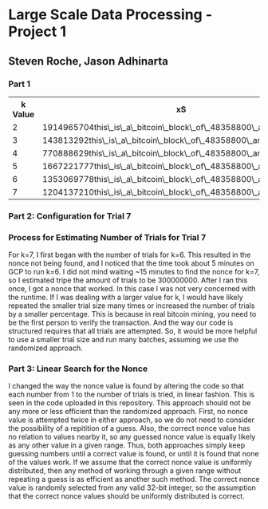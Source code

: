 <h1>Large Scale Data Processing - Project 1</h1>
<h2>Steven Roche, Jason Adhinarta</h2>

<h3>Part 1</h3>
<table>
  <tr>
    <th>k Value</th>
    <th>xS</th>
    <th>Hash Value</th>
    <th>Time Elapsed</th>
    <th>Number Trials</th>
  </tr>
  <tr>
    <td>2</td>
    <td>1914965704this\_is\_a\_bitcoin\_block\_of\_48358800\_and\_56297171</td>
    <td>00ade52d041c9209bfcb8a4b3e0659cf895c54994390e9ea62e2eb67742e396f</td>
    <td>1s</td>
    <td>10000</td>
  </tr>
  <tr>
    <td>3</td>
    <td>143813292this\_is\_a\_bitcoin\_block\_of\_48358800\_and\_56297171</td>
    <td>000f27f9e6fa56aeacac0def0b0f338407fb81b0cd850c3367e063071bdbd539</td>
    <td>1s</td>
    <td>20000</td>
  </tr>
  <tr>
    <td>4</td>
    <td>770888629this\_is\_a\_bitcoin\_block\_of\_48358800\_and\_56297171</td>
    <td>0000d222d64afcee0a05fd9907b3c0bdc78c68237c81824de11e9eb5dc7bc9ab</td>
    <td>4s</td>
    <td>999999</td>
  </tr>
  <tr>
    <td>5</td>
    <td>1667221777this\_is\_a\_bitcoin\_block\_of\_48358800\_and\_5629717</td>
    <td>000007e13c2eee597992bd7ea58de78636f0e687650f4d5986a9a2ab04c1fbdb</td>
    <td>8s</td>
    <td>9999999</td>
  </tr>
  <tr>
    <td>6</td>
    <td>1353069778this\_is\_a\_bitcoin\_block\_of\_48358800\_and\_56297171</td>
    <td>0000005e2e71862b03d8f0e37d27be10c1e14df08b9b788c838fdb3055e339a</td>
    <td>60s</td>
    <td>99999999</td>
  </tr>
  <tr>
    <td>7</td>
    <td>1204137210this\_is\_a\_bitcoin\_block\_of\_48358800\_and\_56297171</td>
    <td>0000000363df021ccfc04e0d365ec03631eb1a341156f8e1e94fddd2b0564f1c</td>
    <td>966s</td>
    <td>300000000</td>
  </tr>
</table>


<h3>Part 2: Configuration for Trial 7 </h3>


<h3> Process for Estimating Number of Trials for Trial 7 </h3>
<p>For k=7, I first began with the number of trials for k=6. This resulted in the nonce not being found, and I noticed that the time took about 5 minutes on GCP to run k=6. I did not mind waiting ~15 minutes to find the nonce for k=7, so I estimated tripe the amount of trials to be 300000000. After I ran this once, I got a nonce that worked. In this case I was not very concerned with the runtime. If I was dealing with a larger value for k, I would have likely repeated the smaller trial size many times or increased the number of trials by a smaller percentage. This is because in real bitcoin mining, you need to be the first person to verify the transaction. And the way our code is structured requires that all trials are attempted. So, it would be more helpful to use a smaller trial size and run many batches, assuming we use the randomized approach.</p>

<h3> Part 3: Linear Search for the Nonce </h3>
I changed the way the nonce value is found by altering the code so that each number from 1 to the number of trials is tried, in linear fashion. This is seen in the code uploaded in this repository. This approach should not be any more or less efficient than the randomized approach. First, no nonce value is attempted twice in either approach, so we do not need to consider the possibility of a repitition of a guess. Also, the correct nonce value has no relation to values nearby it, so any guessed nonce value is equally likely as any other value in a given range. Thus, both approaches simply keep guessing numbers until a correct value is found, or until it is found that none of the values work. If we assume that the correct nonce value is uniformly distributed, then any method of working through a given range without repeating a guess is as efficient as another such method. The correct nonce value is randomly selected from any valid 32-bit integer, so the assumption that the correct nonce values should be uniformly distributed is correct. 
